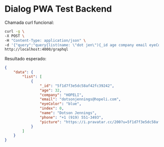 # Dialog PWA Test Backend

Chamada curl funcional:

```bash
curl -g \
-X POST \
-H "Content-Type: application/json" \
-d '{"query":"query{list(name: \"dot jen\"){_id age company email eyeColor index name phone picture}}"}' \
http://localhost:4000/graphql
```

Resultado esperado:

```json
{
	"data": {
		"list": [
			{
				"_id": "5f1d7f3e5dc58af42fc39242",
				"age": 32,
				"company": "HOPELI",
				"email": "dotsonjennings@hopeli.com",
				"eyeColor": "blue",
				"index": 0,
				"name": "Dotson Jennings",
				"phone": "+1 (919) 551-3493",
				"picture": "https://i.pravatar.cc/200?u=5f1d7f3e5dc58af42fc39242"
			}
		]
	}
}
```
